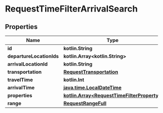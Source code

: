 
# RequestTimeFilterArrivalSearch

## Properties
Name | Type | Description | Notes
------------ | ------------- | ------------- | -------------
**id** | **kotlin.String** |  | 
**departureLocationIds** | **kotlin.Array&lt;kotlin.String&gt;** |  | 
**arrivalLocationId** | **kotlin.String** |  | 
**transportation** | [**RequestTransportation**](RequestTransportation.md) |  | 
**travelTime** | **kotlin.Int** |  | 
**arrivalTime** | [**java.time.LocalDateTime**](java.time.LocalDateTime.md) |  | 
**properties** | [**kotlin.Array&lt;RequestTimeFilterProperty&gt;**](RequestTimeFilterProperty.md) |  | 
**range** | [**RequestRangeFull**](RequestRangeFull.md) |  |  [optional]



